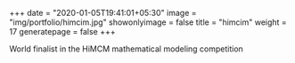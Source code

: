 +++
date = "2020-01-05T19:41:01+05:30"
image = "img/portfolio/himcim.jpg"
showonlyimage = false
title = "himcim"
weight = 17
generatepage = false
+++

World finalist in the HiMCM mathematical modeling competition
